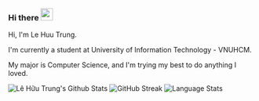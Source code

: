 ### Hi there <img src="https://media.giphy.com/media/hvRJCLFzcasrR4ia7z/giphy.gif" width="25px">

<!--
**lehuutrung1412/lehuutrung1412** is a ✨ _special_ ✨ repository because its `README.md` (this file) appears on your GitHub profile.

Here are some ideas to get you started:

- 🔭 I’m currently working on ...
- 🌱 I’m currently learning ...
- 👯 I’m looking to collaborate on ...
- 🤔 I’m looking for help with ...
- 💬 Ask me about ...
- 📫 How to reach me: ...
- 😄 Pronouns: ...
- ⚡ Fun fact: ...
-->
Hi, I'm Le Huu Trung. 

I'm currently a student at University of Information Technology - VNUHCM. 

My major is Computer Science, and I'm trying my best to do anything I loved.

![Lê Hữu Trung's Github Stats](https://github-readme-stats.vercel.app/api?username=lehuutrung1412&hide=issues,prs&count_private=true&show_icons=true&theme=vue)
![GitHub Streak](https://github-readme-streak-stats.herokuapp.com?user=lehuutrung1412&theme=vue)
![Language Stats](https://github-readme-stats.vercel.app/api/top-langs/?username=lehuutrung1412&layout=compact&theme=vue&langs_count=10&card_width=445)

